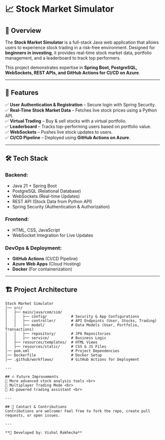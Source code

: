 # 📈 Stock Market Simulator

## 🏦 Overview  
The **Stock Market Simulator** is a full-stack Java web application that allows users to experience stock trading in a risk-free environment. Designed for **beginners in investing**, it provides real-time stock market data, portfolio management, and a leaderboard to track top performers.  

This project demonstrates expertise in **Spring Boot, PostgreSQL, WebSockets, REST APIs, and GitHub Actions for CI/CD on Azure**.  

---

## 🚀 Features  
✅ **User Authentication & Registration** – Secure login with Spring Security.  
✅ **Real-Time Stock Market Data** – Fetches live stock prices using a Python API.  
✅ **Virtual Trading** – Buy & sell stocks with a virtual portfolio.  
✅ **Leaderboard** – Tracks top-performing users based on portfolio value.  
✅ **WebSockets** – Pushes live stock updates to users.  
✅ **CI/CD Pipeline** – Deployed using **GitHub Actions on Azure**.  

---

## 🛠️ Tech Stack  
### **Backend:**  
- Java 21 + Spring Boot  
- PostgreSQL (Relational Database)  
- WebSockets (Real-time Updates)  
- REST API (Stock Data from Python API)  
- Spring Security (Authentication & Authorization)  

### **Frontend:**  
- HTML, CSS, JavaScript  
- WebSocket Integration for Live Updates  

### **DevOps & Deployment:**  
- **GitHub Actions** (CI/CD Pipeline)  
- **Azure Web Apps** (Cloud Hosting)  
- **Docker** (For containerization)  

---

## 🏗️ Project Architecture  
```plaintext
Stock Market Simulator
│── src/
│   ├── main/java/com/sim/
│   │   ├── config/           # Security & App Configurations
│   │   ├── controller/       # API Endpoints (User, Stocks, Trading)
│   │   ├── model/            # Data Models (User, Portfolio, Transactions)
│   │   ├── repository/       # JPA Repositories
│   │   ├── service/          # Business Logic
│   ├── resources/templates/  # HTML Views
│   ├── resources/static/     # CSS & JS Files
│── pom.xml                   # Project Dependencies
│── Dockerfile                # Docker Setup
│── .github/workflows/        # GitHub Actions for Deployment

---

## 🔥 Future Improvements
🚀 More advanced stock analysis tools <br>
🚀 Multiplayer Trading Mode <br>
🚀 AI-powered trading assistant <br>

---

## 💬 Contact & Contributions
Contributions are welcome! Feel free to fork the repo, create pull requests, or open issues.

---

**💼 Developed by: Vishal Rakhecha**
